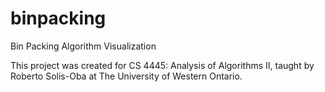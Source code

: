 # binpacking
Bin Packing Algorithm Visualization

This project was created for CS 4445: Analysis of Algorithms II, taught by Roberto Solis-Oba at The University of Western Ontario.
